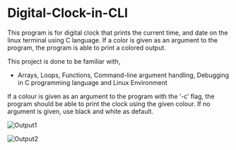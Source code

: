 # Digital-Clock-in-CLI
This program is for digital clock that prints the current time, and date on the linux terminal using C language. If a color is given as an argument to the program, the program is able to print a colored output.

This project is done to be familiar with,
- Arrays, Loops, Functions, Command-line argument handling, Debugging in C programming language and Linux Environment

If a colour is given as an argument to the program with the ‘-c’ flag, the program should be able to print the clock using the given colour. If no argument is given, use black and white as default.

![Output1](https://github.com/JeewanthaUdeshika/Digital-Clock-in-CLI/assets/73388062/5e2819a6-94e4-46fc-8cbb-fd458c4f72df)

![Output2](https://github.com/JeewanthaUdeshika/Digital-Clock-in-CLI/assets/73388062/41950476-fe01-4807-be2a-f7cca594394a)
